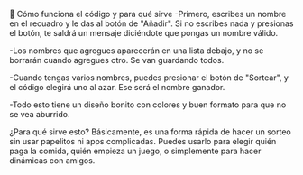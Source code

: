 📝 Cómo funciona el código y para qué sirve
-Primero, escribes un nombre en el recuadro y le das al botón de "Añadir". Si no escribes nada y presionas el botón, te saldrá un mensaje diciéndote que pongas un nombre válido.

-Los nombres que agregues aparecerán en una lista debajo, y no se borrarán cuando agregues otro. Se van guardando todos.

-Cuando tengas varios nombres, puedes presionar el botón de "Sortear", y el código elegirá uno al azar. Ese será el nombre ganador.

-Todo esto tiene un diseño bonito con colores y buen formato para que no se vea aburrido.

¿Para qué sirve esto?
Básicamente, es una forma rápida de hacer un sorteo sin usar papelitos ni apps complicadas. Puedes usarlo para elegir quién paga la comida, quién empieza un juego, o simplemente para hacer dinámicas con amigos.
